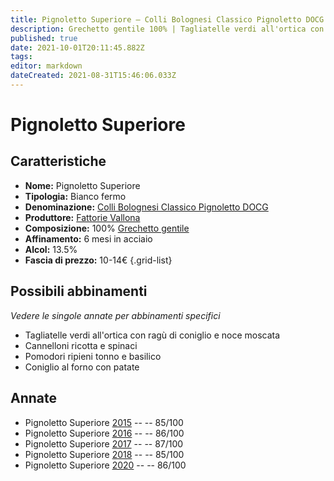 ```yaml
---
title: Pignoletto Superiore – Colli Bolognesi Classico Pignoletto DOCG – Fattorie Vallona – Emilia (IT) – 10-14€ – 3★
description: Grechetto gentile 100% | Tagliatelle verdi all'ortica con ragù di coniglio e noce moscata – Cannelloni ricotta e spinaci – Pomodori ripieni tonno e basilico – Coniglio al forno con patate
published: true
date: 2021-10-01T20:11:45.882Z
tags: 
editor: markdown
dateCreated: 2021-08-31T15:46:06.033Z
---
```


# Pignoletto Superiore

## Caratteristiche
- **Nome:** Pignoletto Superiore
- **Tipologia:** Bianco fermo
- **Denominazione:** [Colli Bolognesi Classico Pignoletto DOCG](/denominazioni/Italia/Emilia/DOCG/Colli-Bolognesi-Classico-Pignoletto)
- **Produttore:** [Fattorie Vallona](/produttori/Italia/Emilia/Fattorie-Vallona) 
- **Composizione:** 100% [Grechetto gentile](/vitigni/Italia/grechetto-gentile)
- **Affinamento:** 6 mesi in acciaio
- **Alcol:** 13.5%
- **Fascia di prezzo:** 10-14€
{.grid-list}



## Possibili abbinamenti
*Vedere le singole annate per abbinamenti specifici*

- Tagliatelle verdi all'ortica con ragù di coniglio e noce moscata
- Cannelloni ricotta e spinaci 
- Pomodori ripieni tonno e basilico
- Coniglio al forno con patate

## Annate
- Pignoletto Superiore [2015](/vini/Italia/Emilia/Fattorie-Vallona/Pignoletto-Superiore/2015) -- <span class="star-3"></span> -- 85/100
- Pignoletto Superiore [2016](/vini/Italia/Emilia/Fattorie-Vallona/Pignoletto-Superiore/2016) -- <span class="star-3"></span> -- 86/100
- Pignoletto Superiore [2017](/vini/Italia/Emilia/Fattorie-Vallona/Pignoletto-Superiore/2017) -- <span class="star-3"></span> -- 87/100
- Pignoletto Superiore [2018](/vini/Italia/Emilia/Fattorie-Vallona/Pignoletto-Superiore/2018) -- <span class="star-3"></span> -- 85/100
- Pignoletto Superiore [2020](/vini/Italia/Emilia/Fattorie-Vallona/Pignoletto-Superiore/2020) -- <span class="star-3"></span> -- 86/100